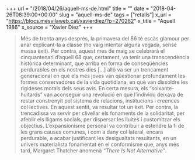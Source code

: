 +++
url = "/2018/04/26/aquell-ms-de.html"
title = ""
date = "2018-04-26T08:39:00+00:00"
slug = "aquell-ms-de"
tags = ["retalls"]
x_url = "https://blocs.mesvilaweb.cat/xavierdiez/?p=270262"
x_title = "Aquell 1986"
x_source = "Xavier Diez"
+++


> Més de trenta anys després, la primavera del 86 té escàs glamour per anar explicant-la a classe (ho vaig intentar alguna vegada, sense massa èxit). Per contra, aquest mes de maig se celebrarà el cinquantenari d’aquell 68 que, certament, va tenir una transcendència històrica determinant, que arriba en forma de conseqüències perdurables en els nostres dies […]  allò va ser un trencament generacional en què els més joves van qüestionar profundament les formes conservadores de la vida quotidiana, en què van dissoldre les rigideses morals dels seus avis. En certa mesura, els “soixante-huitards” van aconseguir una revolució en què l’individu deixava de restar constrenyit pel sistema de relacions, institucions i creences col·lectives. En aquest sentit, va resultar tot un èxit. Per contra, la trencadissa va servir per clivellar els fonaments de la solidaritat, per afeblir els lligams socials, per dispersar les lluites i customitzar els objectius. L’expansionisme personal va contribuir a estendre la fi de les grans causes comunes, i com a dany col·lateral, encara perdurable, a acabar justificant les desigualtats resultants, en un univers materialista fonamentat en el conformisme que, anys més tard, Margaret Thatcher anomenà *“There Is Not Alternative”*.

